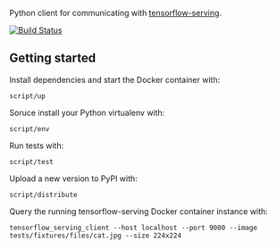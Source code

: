 Python client for communicating with [tensorflow-serving](https://github.com/tensorflow/serving).

[![Build Status](https://travis-ci.org/triagemd/tensorflow-serving-client.svg?branch=master)](https://travis-ci.org/triagemd/tensorflow-serving-client)

## Getting started

Install dependencies and start the Docker container with:
```
script/up
```

Soruce install your Python virtualenv with:
```
script/env
```

Run tests with:
```
script/test
```

Upload a new version to PyPI with:
```
script/distribute
```

Query the running tensorflow-serving Docker container instance with:
```
tensorflow_serving_client --host localhost --port 9000 --image tests/fixtures/files/cat.jpg --size 224x224
```
